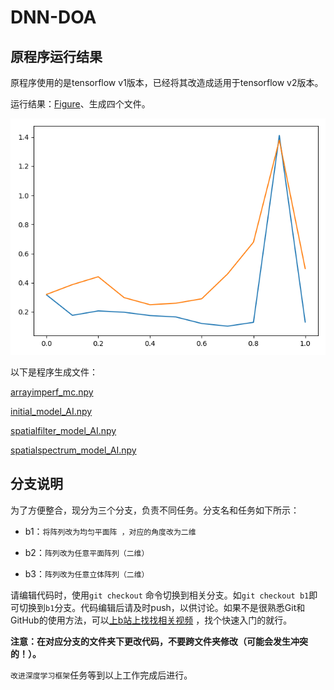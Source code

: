 # DNN-DOA

## 原程序运行结果

原程序使用的是tensorflow v1版本，已经将其改造成适用于tensorflow v2版本。

运行结果：[Figure](doc/curve.png)、生成四个文件。

![Figure](doc/curve.png)

以下是程序生成文件：

[arrayimperf_mc.npy](arrayimperf_mc.npy)

[initial_model_AI.npy](initial_model_AI.npy)

[spatialfilter_model_AI.npy](spatialfilter_model_AI.npy)

[spatialspectrum_model_AI.npy](spatialspectrum_model_AI.npy)

## 分支说明

为了方便整合，现分为三个分支，负责不同任务。分支名和任务如下所示：

- b1：`将阵列改为均匀平面阵 ，对应的角度改为二维`

- b2：`阵列改为任意平面阵列（二维）`

- b3：`阵列改为任意立体阵列（二维）`

请编辑代码时，使用`git checkout` 命令切换到相关分支。如`git checkout b1`即可切换到`b1`分支。代码编辑后请及时push，以供讨论。如果不是很熟悉Git和GitHub的使用方法，可以[上b站上找找相关视频](https://search.bilibili.com/all?keyword=github) ，找个快速入门的就行。

**注意：在对应分支的文件夹下更改代码，不要跨文件夹修改（可能会发生冲突的！）。**

`改进深度学习框架`任务等到以上工作完成后进行。
